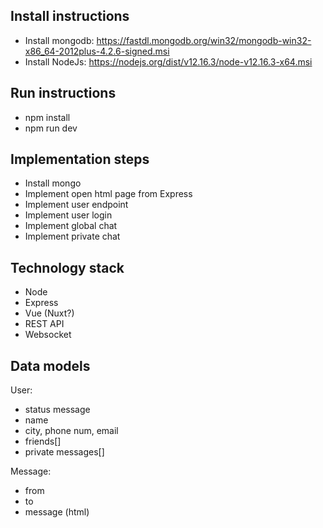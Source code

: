 ## Install instructions

- Install mongodb:
    https://fastdl.mongodb.org/win32/mongodb-win32-x86_64-2012plus-4.2.6-signed.msi
- Install NodeJs:
    https://nodejs.org/dist/v12.16.3/node-v12.16.3-x64.msi


## Run instructions

- npm install
- npm run dev


## Implementation steps

- Install mongo
- Implement open html page from Express
- Implement user endpoint
- Implement user login
- Implement global chat
- Implement private chat


## Technology stack

- Node
- Express
- Vue (Nuxt?)
- REST API
- Websocket


## Data models

User:
- status message
- name
- city, phone num, email
- friends[] 
- private messages[]


Message:
- from
- to
- message (html)